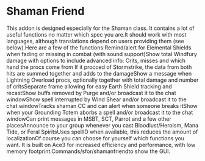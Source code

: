 # Shaman Friend

This addon is designed especially for the Shaman class. It contains a lot of useful functions no matter which spec you are.It should work with most languages, although translations depend on users providing them (see below).Here are a few of the functions:Remind/alert for Elemental Shields when fading or missing in combat (with sound support)Show total Windfury damage with options to include advanced info: Crits, misses and which hand the procs come from If it procced of Stormstrike, the data from both hits are summed together and adds to the damageShow a message when Lightning Overload procs, optionally together with total damage and number of critsSeparate frame allowing for easy Earth Shield tracking and recastShow buffs removed by Purge and/or broadcast it to the chat windowShow spell interrupted by Wind Shear and/or broadcast it to the chat windowTracks shaman CC and can alert when someone breaks itShow when your Grounding Totem aborbs a spell and/or broadcast it to the chat windowCan print messages in MSBT, SCT, Parrot and a few other placesAnnounce to your group whenever you cast Bloodlust/Heroism, Mana Tide, or Feral SpiritsUses spellID when available, this reduces the amount of localizationOf course you can choose for yourself which functions you want. It is built on Ace3 for increased efficiency and performance, with low memory footprint.Commands/sfor/shamanfriendto show the GUI.
